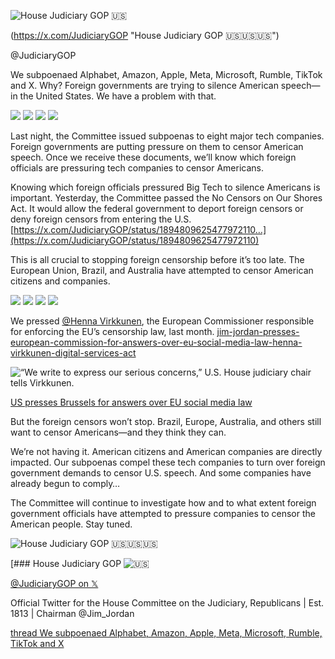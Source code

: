 
![House Judiciary GOP 🇺🇸](https://pbs.twimg.com/profile_images/1878890078493155328/F_eZe_-N_200x200.jpg)

(https://x.com/JudiciaryGOP "House Judiciary GOP 🇺🇸🇺🇸🇺🇸") 

@JudiciaryGOP


We subpoenaed Alphabet, Amazon, Apple, Meta, Microsoft, Rumble, TikTok and X. Why? Foreign governments are trying to silence American speech—in the United States. We have a problem with that. 


![](https://pbs.twimg.com/media/Gk0r3n5XwAApIPn.jpg)
![](https://pbs.twimg.com/media/Gk0r3n9XYAA_oJT.jpg)
![](https://pbs.twimg.com/media/Gk0r3n5XQAA5vfM.jpg)
![](https://pbs.twimg.com/media/Gk0r3n7WcAAdzio.jpg)

Last night, the Committee issued subpoenas to eight major tech companies. Foreign governments are putting pressure on them to censor American speech. Once we receive these documents, we’ll know which foreign officials are pressuring tech companies to censor Americans.

Knowing which foreign officials pressured Big Tech to silence Americans is important. Yesterday, the Committee passed the No Censors on Our Shores Act. It would allow the federal government to deport foreign censors or deny foreign censors from entering the U.S. [https://x.com/JudiciaryGOP/status/1894809625477972110…](https://x.com/JudiciaryGOP/status/1894809625477972110)

This is all crucial to stopping foreign censorship before it’s too late. The European Union, Brazil, and Australia have attempted to censor American citizens and companies.

![](https://pbs.twimg.com/media/Gk0sG8MXUAEeaq5.jpg)
![](https://pbs.twimg.com/media/Gk0sKStWYAAEA82.jpg)
![](https://pbs.twimg.com/media/Gk0sxC4WwAALi76.jpg)
![](https://pbs.twimg.com/media/Gk0thziXEAAvj25.jpg)

We pressed [@Henna Virkkunen](https://x.com/HennaVirkkunen "Henna Virkkunen"), the European Commissioner responsible for enforcing the EU’s censorship law, last month. [jim-jordan-presses-european-commission-for-answers-over-eu-social-media-law-henna-virkkunen-digital-services-act](https://www.politico.eu/article/jim-jordan-presses-european-commission-for-answers-over-eu-social-media-law-henna-virkkunen-digital-services-act/)

![“We write to express our serious concerns,” U.S. House judiciary chair tells Virkkunen.](https://pbs.twimg.com/card_img/1894346768491356160/3hF5n0z9?format=jpg&name=orig)

[US presses Brussels for answers over EU social media law](https://t.co/TnyjXZJSLr)

But the foreign censors won’t stop. Brazil, Europe, Australia, and others still want to censor Americans—and they think they can.

We’re not having it. American citizens and American companies are directly impacted. Our subpoenas compel these tech companies to turn over foreign government demands to censor U.S. speech. And some companies have already begun to comply…

The Committee will continue to investigate how and to what extent foreign government officials have attempted to pressure companies to censor the American people. Stay tuned.

![House Judiciary GOP 🇺🇸🇺🇸🇺🇸](https://pbs.twimg.com/profile_images/1878890078493155328/F_eZe_-N_400x400.jpg)

[### House Judiciary GOP ![🇺🇸](https://abs.twimg.com/emoji/v2/svg/1f1fa-1f1f8.svg)

[@JudiciaryGOP on 𝕏](https://x.com/JudiciaryGOP "House Judiciary GOP 🇺🇸🇺🇸🇺🇸") 

Official Twitter for the House Committee on the Judiciary, Republicans | Est. 1813 | Chairman @Jim\_Jordan

[thread We subpoenaed Alphabet, Amazon, Apple, Meta, Microsoft, Rumble, TikTok and X](https://twitter-thread.com/t/1895221795789382008)

